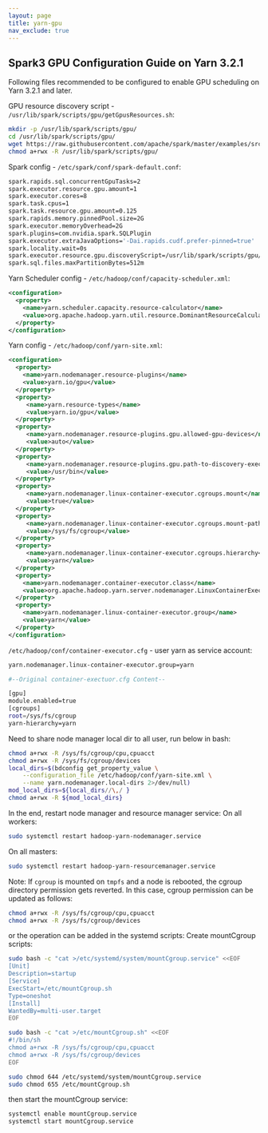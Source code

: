 ```yaml
---
layout: page
title: yarn-gpu
nav_exclude: true
---
```


## Spark3 GPU Configuration Guide on Yarn 3.2.1 

Following files recommended to be configured to enable GPU scheduling on Yarn 3.2.1 and later. 

GPU resource discovery script - `/usr/lib/spark/scripts/gpu/getGpusResources.sh`:
```bash
mkdir -p /usr/lib/spark/scripts/gpu/
cd /usr/lib/spark/scripts/gpu/
wget https://raw.githubusercontent.com/apache/spark/master/examples/src/main/scripts/getGpusResources.sh
chmod a+rwx -R /usr/lib/spark/scripts/gpu/
```

Spark config - `/etc/spark/conf/spark-default.conf`:
```bash
spark.rapids.sql.concurrentGpuTasks=2
spark.executor.resource.gpu.amount=1
spark.executor.cores=8
spark.task.cpus=1
spark.task.resource.gpu.amount=0.125
spark.rapids.memory.pinnedPool.size=2G
spark.executor.memoryOverhead=2G
spark.plugins=com.nvidia.spark.SQLPlugin
spark.executor.extraJavaOptions='-Dai.rapids.cudf.prefer-pinned=true'
spark.locality.wait=0s
spark.executor.resource.gpu.discoveryScript=/usr/lib/spark/scripts/gpu/getGpusResources.sh # this match the location of discovery script
spark.sql.files.maxPartitionBytes=512m
```

Yarn Scheduler config - `/etc/hadoop/conf/capacity-scheduler.xml`:
```xml
<configuration>
  <property>
    <name>yarn.scheduler.capacity.resource-calculator</name>     
    <value>org.apache.hadoop.yarn.util.resource.DominantResourceCalculator</value>
  </property>
</configuration>
```

Yarn config - `/etc/hadoop/conf/yarn-site.xml`:
```xml
<configuration>
  <property>
    <name>yarn.nodemanager.resource-plugins</name>
    <value>yarn.io/gpu</value>
  </property>
  <property>
     <name>yarn.resource-types</name>
     <value>yarn.io/gpu</value>
  </property>
  <property>
     <name>yarn.nodemanager.resource-plugins.gpu.allowed-gpu-devices</name>
     <value>auto</value>
  </property>
  <property>
     <name>yarn.nodemanager.resource-plugins.gpu.path-to-discovery-executables</name>
     <value>/usr/bin</value>
  </property>
  <property>
     <name>yarn.nodemanager.linux-container-executor.cgroups.mount</name>
     <value>true</value>
  </property>
  <property>
     <name>yarn.nodemanager.linux-container-executor.cgroups.mount-path</name>
     <value>/sys/fs/cgroup</value>
  </property>
  <property>
     <name>yarn.nodemanager.linux-container-executor.cgroups.hierarchy</name>
     <value>yarn</value>
  </property>
  <property>
    <name>yarn.nodemanager.container-executor.class</name>
    <value>org.apache.hadoop.yarn.server.nodemanager.LinuxContainerExecutor</value>
  </property>
  <property>
    <name>yarn.nodemanager.linux-container-executor.group</name>
    <value>yarn</value>
  </property>
</configuration>
```

`/etc/hadoop/conf/container-executor.cfg` - user yarn as service account:
```bash
yarn.nodemanager.linux-container-executor.group=yarn

#--Original container-exectuor.cfg Content--

[gpu]
module.enabled=true
[cgroups]
root=/sys/fs/cgroup
yarn-hierarchy=yarn
```

Need to share node manager local dir to all user, run below in bash:
```bash
chmod a+rwx -R /sys/fs/cgroup/cpu,cpuacct
chmod a+rwx -R /sys/fs/cgroup/devices
local_dirs=$(bdconfig get_property_value \
    --configuration_file /etc/hadoop/conf/yarn-site.xml \
    --name yarn.nodemanager.local-dirs 2>/dev/null)
mod_local_dirs=${local_dirs//\,/ }
chmod a+rwx -R ${mod_local_dirs}
```

In the end, restart node manager and resource manager service:
On all workers:
```bash
sudo systemctl restart hadoop-yarn-nodemanager.service
```
On all masters:
```bash
sudo systemctl restart hadoop-yarn-resourcemanager.service
```

Note: If `cgroup` is mounted on `tmpfs` and a node is rebooted,
the cgroup directory permission gets reverted.  In this case, 
cgroup permission can be updated as follows:
```bash
chmod a+rwx -R /sys/fs/cgroup/cpu,cpuacct
chmod a+rwx -R /sys/fs/cgroup/devices
```
or the operation can be added in the systemd scripts:
Create mountCgroup scripts:
```bash
sudo bash -c "cat >/etc/systemd/system/mountCgroup.service" <<EOF
[Unit]
Description=startup
[Service]
ExecStart=/etc/mountCgroup.sh
Type=oneshot
[Install]
WantedBy=multi-user.target
EOF

sudo bash -c "cat >/etc/mountCgroup.sh" <<EOF
#!/bin/sh
chmod a+rwx -R /sys/fs/cgroup/cpu,cpuacct
chmod a+rwx -R /sys/fs/cgroup/devices
EOF

sudo chmod 644 /etc/systemd/system/mountCgroup.service
sudo chmod 655 /etc/mountCgroup.sh
```

then start the mountCgroup service:
```bash
systemctl enable mountCgroup.service
systemctl start mountCgroup.service
```